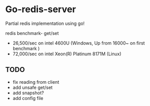 # Go-redis-server

Partial redis implementation using go! 

redis benchmark- get/set
- 26,500/sec on intel 4600U (Windows, Up from 16000~ on first benchmark )
- 72,000/sec on intel Xeon(R) Platinum 8171M (Linux)  

## TODO 
  - fix reading from client
  - add unsafe get/set
  - add snapshot? 
  - add config file
